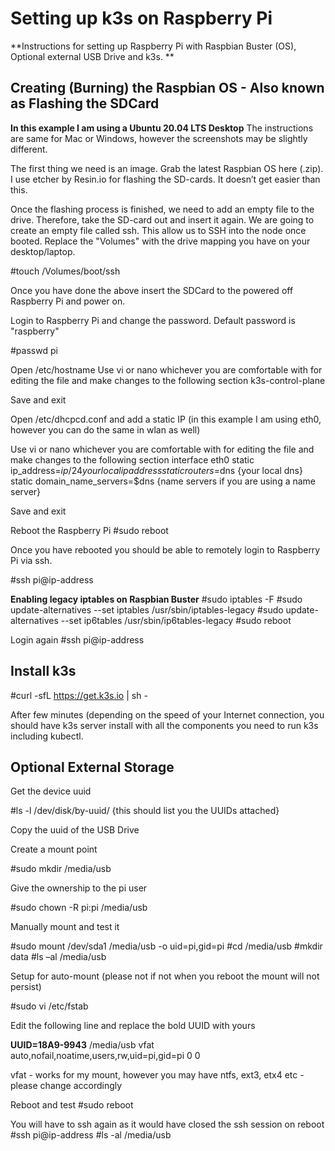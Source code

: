 # Setting up k3s on Raspberry Pi

**Instructions for setting up Raspberry Pi with Raspbian Buster (OS), Optional external USB Drive and k3s. **

## Creating (Burning) the Raspbian OS - Also known as Flashing the SDCard

**In this example I am using a Ubuntu 20.04 LTS Desktop**
The instructions are same for Mac or Windows, however the screenshots may be slightly different.

The first thing we need is an image. Grab the latest Raspbian OS here (.zip).
I use etcher by Resin.io for flashing the SD-cards. It doesn’t get easier than this.

Once the flashing process is finished, we need to add an empty file to the drive. Therefore, take the SD-card out and insert it again. We are going to create an empty file called ssh. This allow us to SSH into the node once booted. Replace the "Volumes" with the drive mapping you have on your desktop/laptop.

#touch /Volumes/boot/ssh

Once you have done the above insert the SDCard to the powered off Raspberry Pi and power on. 

Login to Raspberry Pi and change the password. Default password is "raspberry"

#passwd pi

Open /etc/hostname
Use vi or nano whichever you are comfortable with for editing the file and make changes to the following section
k3s-control-plane

Save and exit

Open /etc/dhcpcd.conf and add a static IP (in this example I am using eth0, however you can do the same in wlan as well)

Use vi or nano whichever you are comfortable with for editing the file and make changes to the following section
interface eth0
static ip_address=$ip/24 {your local ip address}
static routers=$dns {your local dns}
static domain_name_servers=$dns {name servers if you are using a name server}

Save and exit

Reboot the Raspberry Pi
#sudo reboot

Once you have rebooted you should be able to remotely login to Raspberry Pi via ssh.

#ssh pi@ip-address

**Enabling legacy iptables on Raspbian Buster**
#sudo iptables -F
#sudo update-alternatives --set iptables /usr/sbin/iptables-legacy
#sudo update-alternatives --set ip6tables /usr/sbin/ip6tables-legacy
#sudo reboot

Login again
#ssh pi@ip-address

## Install k3s
#curl -sfL https://get.k3s.io | sh -

After few minutes (depending on the speed of your Internet connection, you should have k3s server install with all the components you need to run k3s including kubectl. 

## Optional External Storage
Get the device uuid

#ls -l /dev/disk/by-uuid/ {this should list you the UUIDs attached}

Copy the uuid of the USB Drive

Create a mount point

#sudo mkdir /media/usb

Give the ownership to the pi user

#sudo chown -R pi:pi /media/usb

Manually mount and test it

#sudo mount /dev/sda1 /media/usb -o uid=pi,gid=pi
#cd /media/usb
#mkdir data
#ls –al /media/usb

Setup for auto-mount (please not if not when you reboot the mount will not persist)​

#sudo vi /etc/fstab

Edit the following line and replace the bold UUID with yours

**UUID=18A9-9943** /media/usb vfat auto,nofail,noatime,users,rw,uid=pi,gid=pi 0 0

vfat - works for my mount, however you may have ntfs, ext3, etx4 etc - please change accordingly

Reboot and test
#sudo reboot

You will have to ssh again as it would have closed the ssh session on reboot
#ssh pi@ip-address
#ls -al /media/usb
